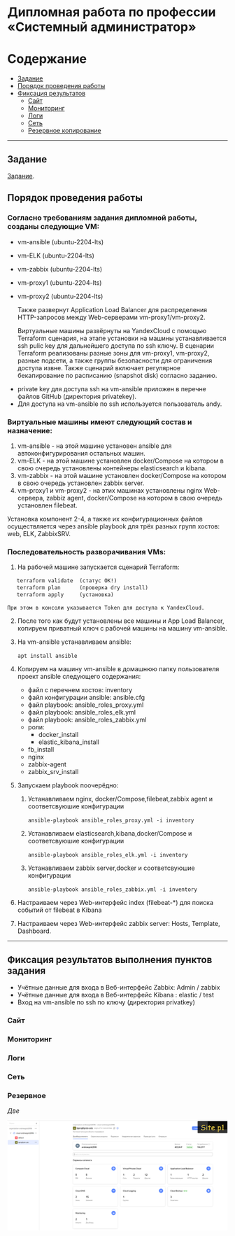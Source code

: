 #  Дипломная работа по профессии «Системный администратор»

Содержание
==========

* [Задание](#Задание)
* [Порядок проведения работы](#Порядок-проведения-работы)
* [Фиксация результатов](#Фиксация-результатов-выполнения-пунктов-задания)
    * [Сайт](#Сайт)
    * [Мониторинг](#Мониторинг)
    * [Логи](#Логи)
    * [Сеть](#Сеть)
    * [Резервное копирование](#Резервное-копирование)

---------
## Задание

[Задание](https://github.com/netology-code/sys-diplom/tree/diplom-zabbix?tab=readme-ov-file#Сайт).


## Порядок проведения работы

### Согласно требованиям задания дипломной работы, созданы следующие VM:

 - vm-ansible (ubuntu-2204-lts)
 - vm-ELK (ubuntu-2204-lts)
 - vm-zabbix (ubuntu-2204-lts)
 - vm-proxy1 (ubuntu-2204-lts)
 - vm-proxy2 (ubuntu-2204-lts)

   Также развернут Application Load Balancer для распределения HTTP-запросов между Web-серверами vm-proxy1/vm-proxy2.

   Виртуальные машины развёрнуты на YandexCloud с помощью Terraform сценария, на этапе 
установки на машины устанавливается ssh pulic key для дальнейшего доступа по ssh ключу.
В сценарии Terraform реализованы разные зоны для vm-proxy1, vm-proxy2, разные подсети, 
а также группы безопасности для ограничения доступа извне. Также сценарий включает 
регулярное бекапирование по расписанию (snapshot disk) согласно заданию.

* private key для доступа ssh на vm-ansible приложен в перечне файлов GitHub (директория privatekey).
* Для доступа на vm-ansible по ssh используется пользователь andy.

### Виртуальные машины имеют следующий состав и назначение:

 1. vm-ansible - на этой машине установен ansible для автоконфигурирования остальных машин.
 2. vm-ELK  - на этой машине установлен docker/Compose на котором в свою очередь установлены 
    контейнеры elasticsearch и kibana.
 3. vm-zabbix - на этой машине установлен docker/Compose на котором в свою очередь установлен
    zabbix server. 
 4. vm-proxy1 и vm-proxy2 - на этих машинах установлены nginx Web-сервера, zabbiz agent, 
    docker/Compose на котором в свою очередь установлен filebeat. 

   Установка компонент 2-4, а также их конфигурационных файлов осуществляется через ansible playbook 
для трёх разных групп хостов: web, ELK, ZabbixSRV. 

### Последовательность разворачивания VMs:

 1. На рабочей машине запускается сценарий Terraform:
   ```
      terraform validate  (статус OK!)
      terraform plan      (проверка dry install)
      terraform apply     (установка)
   ``` 
    При этом в консоли указывается Token для доступа к YandexCloud. 

 2. После того как будут установлены все машины и App Load Balancer, 
    копируем приватный ключ с рабочей машины на машину vm-ansible. 

 3. На vm-ansible устанавливаем ansible:

	``` apt install ansible ```

 4. Копируем на машину vm-ansible в домашнюю папку пользователя проект ansible следующего содержания:

    * файл с перечнем хостов: inventory
    * файл конфигурации ansible: ansible.cfg
    * файл playbook: ansible_roles_proxy.yml
    * файл playbook: ansible_roles_elk.yml
    * файл playbook: ansible_roles_zabbix.yml
    * роли:
    	 * docker_install
    	 * elastic_kibana_install
	 * fb_install
	 * nginx
	 * zabbix-agent
	 * zabbix_srv_install

 
 5. Запускаем playbook поочерёдно: 

    1) Устанавливаем nginx, docker/Compose,filebeat,zabbix agent и соответсвуюшие конфигурации

         ` ansible-playbook ansible_roles_proxy.yml -i inventory `

    2) Устанавливаем elasticsearch,kibana,docker/Compose и соответсвуюшие конфигурации

         ` ansible-playbook ansible_roles_elk.yml -i inventory `
 
    3) Устанавливаем zabbix server,docker и соответсвуюшие конфигурации

         ` ansible-playbook ansible_roles_zabbix.yml -i inventory ` 

 6. Настраиваем через Web-интерфейс index (filebeat-*) для поиска событий от filebeat в Kibana
 7. Настраиваем через Web-интерфейс zabbix server: Hosts, Template, Dashboard. 

----

## Фиксация результатов выполнения пунктов задания 

* Учётные данные для входа в Веб-интерфейс  Zabbix: Admin / zabbix
* Учётные данные для входа в Веб-интерфейс Kibana : elastic / test
* Вход на vm-ansible по ssh по ключу (директория privatkey)

### Сайт




### Мониторинг

### Логи

### Сеть

### Резервное



*Две*

![Commit Site](https://github.com/AndrewZnamenskiy/Diplom/blob/main/img/Sitep1.png)



